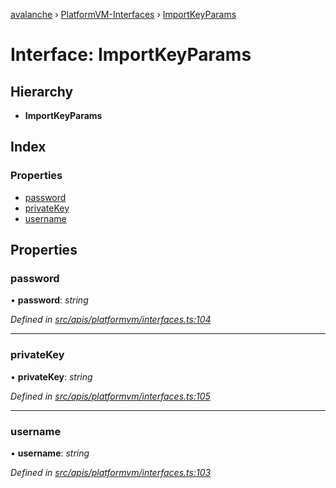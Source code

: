 [avalanche](../README.md) › [PlatformVM-Interfaces](../modules/platformvm_interfaces.md) › [ImportKeyParams](platformvm_interfaces.importkeyparams.md)

# Interface: ImportKeyParams

## Hierarchy

* **ImportKeyParams**

## Index

### Properties

* [password](platformvm_interfaces.importkeyparams.md#password)
* [privateKey](platformvm_interfaces.importkeyparams.md#privatekey)
* [username](platformvm_interfaces.importkeyparams.md#username)

## Properties

###  password

• **password**: *string*

*Defined in [src/apis/platformvm/interfaces.ts:104](https://github.com/ava-labs/avalanchejs/blob/ca67b81/src/apis/platformvm/interfaces.ts#L104)*

___

###  privateKey

• **privateKey**: *string*

*Defined in [src/apis/platformvm/interfaces.ts:105](https://github.com/ava-labs/avalanchejs/blob/ca67b81/src/apis/platformvm/interfaces.ts#L105)*

___

###  username

• **username**: *string*

*Defined in [src/apis/platformvm/interfaces.ts:103](https://github.com/ava-labs/avalanchejs/blob/ca67b81/src/apis/platformvm/interfaces.ts#L103)*
